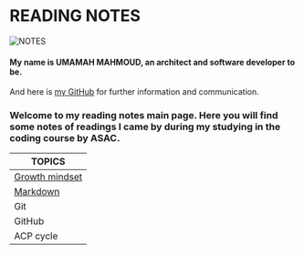 # READING NOTES

![NOTES](https://i.pinimg.com/originals/93/6f/fe/936ffe6ad27d05098fc860daeab84b2f.jpg)

#### My name is UMAMAH MAHMOUD, an architect and software developer to be.

And here is [my GitHub](https://github.com/umamah1mahmoud) for further information and communication.

### Welcome to my reading notes main page. Here you will find some notes of readings I came by during my studying in the coding course by ASAC.



| TOPICS         |
| -------------- |
| [Growth mindset](https://umamah1mahmoud.github.io/reading-notes/) |
| [Markdown](https://umamah1mahmoud.github.io/reading-notes/Mark-down)       |
| Git            |
| GitHub         |
| ACP cycle      |
